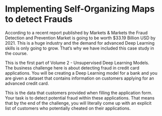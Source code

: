 # Implementing Self-Organizing Maps to detect Frauds  


According to a recent report published by Markets & Markets the Fraud Detection and Prevention Market is going to be worth $33.19 Billion USD by 2021. This is a huge industry and the demand for advanced Deep Learning skills is only going to grow. That’s why we have included this case study in the course.  

This is the first part of Volume 2 - Unsupervised Deep Learning Models. The business challenge here is about detecting fraud in credit card applications. You will be creating a Deep Learning model for a bank and you are given a dataset that contains information on customers applying for an advanced credit card.   

This is the data that customers provided when filling the application form. Your task is to detect potential fraud within these applications. That means that by the end of the challenge, you will literally come up with an explicit list of customers who potentially cheated on their applications.  
